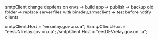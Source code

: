 smtpClient change depdens on envs -> build app -> publish -> backup old folder -> replace server files with bin/dev_armsclient -> test before notify clients 

smtpClient.Host = "eesrelay.gov.on.ca";
//smtpClient.Host = "eesUATrelay.gov.on.ca";
/smtpClient.Host = "eesDEVrelay.gov.on.ca";
 